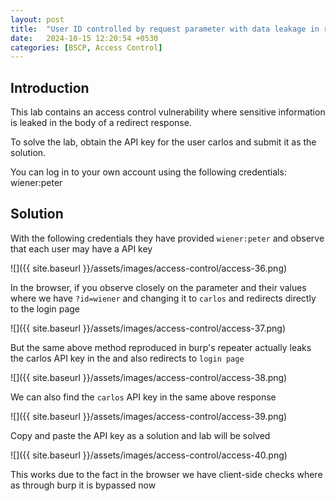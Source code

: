 ```yaml
---
layout: post
title:  "User ID controlled by request parameter with data leakage in redirect"
date:   2024-10-15 12:20:54 +0530
categories: [BSCP, Access Control]
---
```


## Introduction 

This lab contains an access control vulnerability where sensitive information is leaked in the body of a redirect response.

To solve the lab, obtain the API key for the user carlos and submit it as the solution.

You can log in to your own account using the following credentials: wiener:peter 

## Solution 

With the following credentials they have provided `wiener:peter` and observe that each user may have a API key 

![]({{ site.baseurl }}/assets/images/access-control/access-36.png)

In the browser, if you observe closely on the parameter and their values where we have `?id=wiener` and changing it to `carlos` and redirects directly to the login page 

![]({{ site.baseurl }}/assets/images/access-control/access-37.png)

But the same above method reproduced in burp's repeater actually leaks the carlos API key in the and also redirects to `login page` 

![]({{ site.baseurl }}/assets/images/access-control/access-38.png)

We can also find the `carlos` API key in the same above response

![]({{ site.baseurl }}/assets/images/access-control/access-39.png)

Copy and paste the API key as a solution and lab will be solved 

![]({{ site.baseurl }}/assets/images/access-control/access-40.png)

This works due to the fact in the browser we have client-side checks where as through burp it is bypassed now 